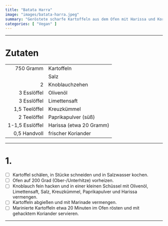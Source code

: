 ```yaml
---
title: "Batata Harra"
image: "images/batata-harra.jpeg"
summary: "Geröstete scharfe Kartoffeln aus dem Ofen mit Harissa und Koriander"
categories: [ "Vegan" ]
---
```


---

# Zutaten

|                 |                         |
|----------------:|:------------------------|
|       750 Gramm | Kartoffeln              |
|                 | Salz                    |
|               2 | Knoblauchzehen          |
|     3 Esslöffel | Olivenöl                |
|     3 Esslöffel | Limettensaft            |
|   1,5 Teelöffel | Kreuzkümmel             |
|     2 Teelöffel | Paprikapulver (süß)     |
| 1-1,5 Esslöffel | Harissa (etwa 20 Gramm) |
|    0,5 Handvoll | frischer Koriander      |

---

# 1.

- [ ] Kartoffel schälen, in Stücke schneiden und in Salzwasser kochen.
- [ ] Ofen auf 200 Grad (Ober-/Unterhitze) vorheizen.
- [ ] Knoblauch fein hacken und in einer kleinen Schüssel mit Olivenöl, Limettensaft, Salz, Kreuzkümmel, Paprikapulver
  und Harissa vermengen.
- [ ] Kartoffeln abgießen und mit Marinade vermengen.
- [ ] Marinierte Kartoffeln etwa 20 Minuten im Ofen rösten und mit gehacktem Koriander servieren.

---
